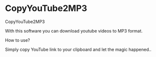 # CopyYouTube2MP3
CopyYouTube2MP3


With this software you can download youtube videos to MP3 format.

How to use?

Simply copy YouTube link to your clipboard and let the magic happened..
